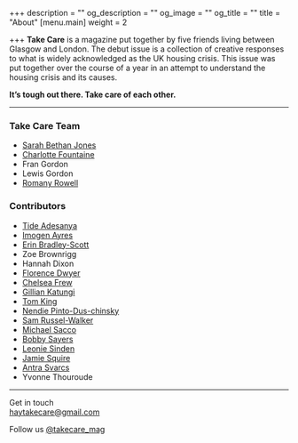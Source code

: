 +++
description = ""
og_description = ""
og_image = ""
og_title = ""
title = "About"
[menu.main]
weight = 2

+++
**Take Care** is a magazine put together by five friends living between Glasgow and London. The debut issue is a collection of creative responses to what is widely acknowledged as the UK housing crisis. This issue was put together over the course of a year in an attempt to understand the housing crisis and its causes.

**It’s tough out there. Take care of each other.**

***

### Take Care Team

* [Sarah Bethan Jones](https://www.instagram.com/sbj_____/)
* [Charlotte Fountaine](http://www.charlottefountaine.com/)
* Fran Gordon
* Lewis Gordon
* [Romany Rowell](http://www.romanyrowell.com/)

### Contributors

* [Tide	Adesanya](https://www.instagram.com/teadayblogs/)
* [Imogen Ayres](http://www.mobeltype.com/)
* [Erin Bradley-Scott](https://www.instagram.com/ebscottsigns/?hl=en)
* Zoe	Brownrigg
* Hannah Dixon
* [Florence Dwyer](https://www.florencedwyer.com/)
* [Chelsea Frew](http://www.chelseafrew.com/)
* [Gillian Katungi](https://www.linkedin.com/in/gkatungi/?originalSubdomain=uk)
* [Tom King](https://www.behance.net/tomkingdesign)
* [Nendie Pinto-Dus-chinsky](http://www.nendiepintoduschinsky.com/home)
* [Sam Russel-Walker](http://www.samrussellwalker.com/)
* [Michael Sacco](https://www.instagram.com/michaeldantesacco/)
* [Bobby Sayers](http://www.bobbysayers.com/)
* [Leonie Sinden](http://www.leoniesinden.com/)
* [Jamie Squire](https://jamiesquire.co.uk/)
* [Antra Svarcs]()
* Yvonne Thouroude

***

Get in touch  
[haytakecare@gmail.com](mailto:haytakecare@gmail.com)

Follow us [@takecare_mag](https://instagram.com/takecare_mag)